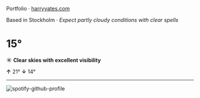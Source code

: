 Portfolio · [harryyates.com](https://harryyates.com)

<!-- WEATHER_START -->
Based in Stockholm · *Expect partly cloudy conditions with clear spells*

# 15°
☀️ **Clear skies with excellent visibility**

**↑** 21° **↓** 14°

---
<!-- WEATHER_END -->

<p align="left">
  <a>
    <img src="https://spotify-github-profile.kittinanx.com/api/view?uid=bigbello&cover_image=true&theme=natemoo-re&show_offline=true&background_color=121212&interchange=false&bar_color=53b14f&bar_color_cover=false" alt="spotify-github-profile">
  </a>
</p>
